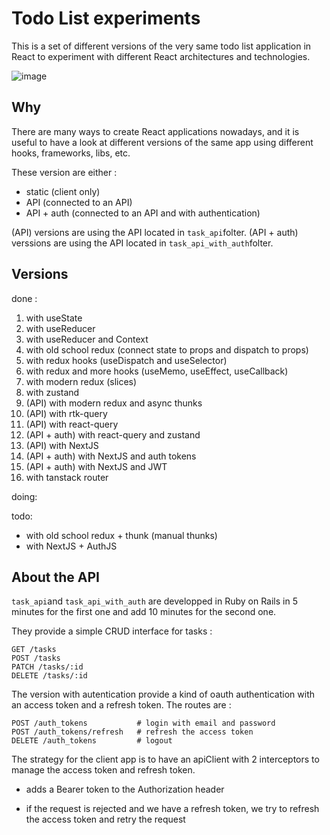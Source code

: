 # Todo List experiments

This is a set of different versions of the very same todo list application in React to experiment with different React architectures and technologies.

![image](https://github.com/user-attachments/assets/250b5c8a-558a-4082-a795-6f8dfa259aab)

## Why

There are many ways to create React applications nowadays, and it is useful to have a look at different versions of the same app using different hooks, frameworks, libs, etc.

These version are either :
- static (client only)
- API (connected to an API)
- API + auth (connected to an API and with authentication)

(API) versions are using the API located in `task_api`folter.
(API + auth) verssions are using the API located in `task_api_with_auth`folter.

## Versions

done :

01. with useState
02. with useReducer
03. with useReducer and Context
04. with old school redux (connect state to props and dispatch to props)
05. with redux hooks (useDispatch and useSelector)
06. with redux and more hooks (useMemo, useEffect, useCallback)
07. with modern redux (slices)
08. with zustand
09. (API) with modern redux and async thunks
10. (API) with rtk-query
11. (API) with react-query
12. (API + auth) with react-query and zustand
13. (API) with NextJS
14. (API + auth) with NextJS and auth tokens
15. (API + auth) with NextJS and JWT
16. with tanstack router

doing:

todo:

- with old school redux + thunk (manual thunks)
- with NextJS + AuthJS

## About the API

`task_api`and `task_api_with_auth` are developped in Ruby on Rails in 5 minutes for the first one and add 10 minutes for the second one.

They provide a simple CRUD interface for tasks :

```
GET /tasks
POST /tasks
PATCH /tasks/:id
DELETE /tasks/:id
```

The version with autentication provide a kind of oauth authentication with an access token and a refresh token. The routes are :

```
POST /auth_tokens           # login with email and password
POST /auth_tokens/refresh   # refresh the access token
DELETE /auth_tokens         # logout
```

The strategy for the client app is to have an apiClient with 2 interceptors to manage the access token and refresh token.

- adds a Bearer token to the Authorization header

- if the request is rejected and we have a refresh token, we try to refresh the access token and retry the request
